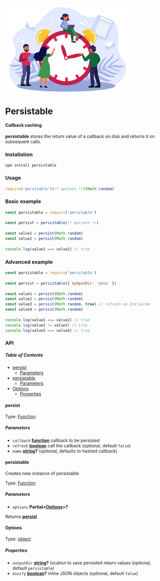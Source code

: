 <img src="./logo.svg" WIDTH=400>

# Persistable

#### Callback caching

**persistable** stores the return value of a callback on disk and returns it on subsequent calls.

### Installation

    npm install persistable

### Usage

```javascript
require('persitable')(/* options */)(Math.random)
```

### Basic example

```javascript
const persistable = require('persitable')

const persist = persistable(/* options */)

const value1 = persist(Math.random)
const value2 = persist(Math.random)

console.log(value1 === value2) // true
```

### Advanced example

```javascript
const persistable = require('persitable')

const persist = persistable({ outputDir: 'data' })

const value1 = persist(Math.random)
const value2 = persist(Math.random)
const value3 = persist(Math.random, true) // refresh on 2nd param
const value4 = persist(Math.random)

console.log(value1 === value2) // true
console.log(value2 != value3) // true
console.log(value3 === value4) // true
```

### API

<!-- Generated by documentation.js. Update this documentation by updating the source code. -->

##### Table of Contents

*   [persist](#persist)
    *   [Parameters](#parameters)
*   [persistable](#persistable)
    *   [Parameters](#parameters-1)
*   [Options](#options)
    *   [Properties](#properties)

#### persist

Type: [Function](https://developer.mozilla.org/docs/Web/JavaScript/Reference/Statements/function)

##### Parameters

*   `callback` **[function](https://developer.mozilla.org/docs/Web/JavaScript/Reference/Statements/function)** callback to be persisted
*   `refresh` **[boolean](https://developer.mozilla.org/docs/Web/JavaScript/Reference/Global_Objects/Boolean)** call the callback (optional, default `false`)
*   `name` **[string](https://developer.mozilla.org/docs/Web/JavaScript/Reference/Global_Objects/String)?** (optional, defaults to hashed callback)

#### persistable

Creates new instance of persistable

Type: [Function](https://developer.mozilla.org/docs/Web/JavaScript/Reference/Statements/function)

##### Parameters

*   `options` **Partial<[Options](#options)>?** 

Returns **[persist](#persist)** 

#### Options

Type: [object](https://developer.mozilla.org/docs/Web/JavaScript/Reference/Global_Objects/Object)

##### Properties

*   `outputDir` **[string](https://developer.mozilla.org/docs/Web/JavaScript/Reference/Global_Objects/String)?** location to save persisted return values (optional, default `persistable`)
*   `minify` **[boolean](https://developer.mozilla.org/docs/Web/JavaScript/Reference/Global_Objects/Boolean)?** inline JSON objects (optional, default `false`)
